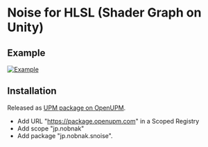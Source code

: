 # Noise for HLSL (Shader Graph on Unity)

## Example
[![Example](http://img.youtube.com/vi/MBlu_qSMahM/mqdefault.jpg)](https://youtube.com/shorts/MBlu_qSMahM)

## Installation
Released as [UPM package on OpenUPM](https://openupm.com/packages/jp.nobnak.snoise/).
- Add URL "https://package.openupm.com" in a Scoped Registry
- Add scope "jp.nobnak"
- Add package "jp.nobnak.snoise".

